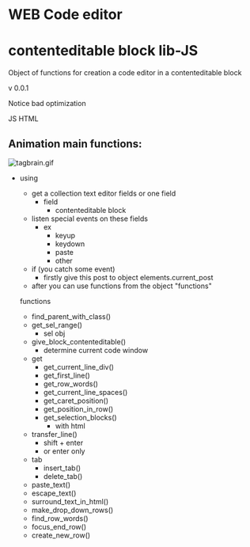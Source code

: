 # WEB Code editor 
# contenteditable block lib-JS

Object of functions for creation a code editor in a contenteditable block 

v 0.0.1

Notice
  bad optimization

JS
HTML

## Animation main functions:
![tagbrain.gif](tagbrain.gif)


+ using
  + get a collection text editor fields or one field
    + field
      + contenteditable block
  + listen special events on these fields
    + ex
      + keyup
      + keydown
      + paste
      + other
  + if (you catch some event)
    + firstly give this post to object elements.current_post
  + after you can use functions from the object "functions"

  functions
    + find_parent_with_class()
    + get_sel_range()
      + sel obj
    + give_block_contenteditable()
      + determine current code window
    + get
      + get_current_line_div()
      + get_first_line()
      + get_row_words()
      + get_current_line_spaces()
      + get_caret_position()
      + get_position_in_row()
      + get_selection_blocks()
        + with html
    + transfer_line()
      + shift + enter
      + or enter only
    + tab
      + insert_tab()
      + delete_tab()
    + paste_text()
    + escape_text()
    + surround_text_in_html()
    + make_drop_down_rows()
    + find_row_words()
    + focus_end_row()
    + create_new_row()
